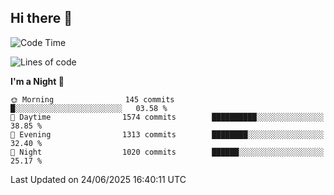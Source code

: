 ## Hi there 👋

<!--
**Wangmerlyn/Wangmerlyn** is a ✨ _special_ ✨ repository because its `README.md` (this file) appears on your GitHub profile.

Here are some ideas to get you started:

- 🔭 I’m currently working on ...
- 🌱 I’m currently learning ...
- 👯 I’m looking to collaborate on ...
- 🤔 I’m looking for help with ...
- 💬 Ask me about ...
- 📫 How to reach me: ...
- 😄 Pronouns: ...
- ⚡ Fun fact: ...
-->
<!--START_SECTION:waka-->
![Code Time](http://img.shields.io/badge/Code%20Time-373%20hrs%2048%20mins-blue)

![Lines of code](https://img.shields.io/badge/From%20Hello%20World%20I%27ve%20Written-19.6%20million%20lines%20of%20code-blue)

**I'm a Night 🦉** 

```text
🌞 Morning                145 commits         █░░░░░░░░░░░░░░░░░░░░░░░░   03.58 % 
🌆 Daytime                1574 commits        ██████████░░░░░░░░░░░░░░░   38.85 % 
🌃 Evening                1313 commits        ████████░░░░░░░░░░░░░░░░░   32.40 % 
🌙 Night                  1020 commits        ██████░░░░░░░░░░░░░░░░░░░   25.17 % 
```



 Last Updated on 24/06/2025 16:40:11 UTC
<!--END_SECTION:waka-->
